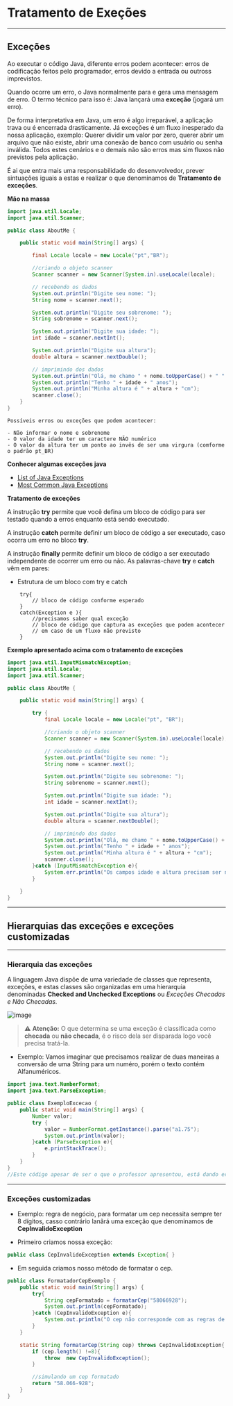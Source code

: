 # Tratamento de Exeções

---

## Exceções

Ao executar o código Java, diferente erros podem acontecer: erros de codificação feitos pelo programador, erros devido a entrada ou outross imprevistos.

Quando ocorre um erro, o Java normalmente para e gera uma mensagem de erro. O termo técnico para isso é: Java lançará uma **exceção** (jogará um erro).

De forma interpretativa em Java, um erro é algo irreparável, a aplicação trava ou é encerrada drasticamente. Já exceções é um fluxo inesperado da nossa aplicação, exemplo: Querer dividir um valor por zero, querer abrir um arquivo que não existe, abrir uma conexão de banco com usuário ou senha inválida. Todos estes cenários e o demais não são erros mas sim fluxos não previstos pela aplicação.

É ai que entra mais uma responsabilidade do desenvvolvedor, prever sintuações iguais a estas e realizar o que denominamos de **Tratamento de exceções**.

**Mão na massa**

```Java
import java.util.Locale;
import java.util.Scanner;

public class AboutMe {

    public static void main(String[] args) {

        final Locale locale = new Locale("pt","BR");

        //criando o objeto scanner
        Scanner scanner = new Scanner(System.in).useLocale(locale);

        // recebendo os dados
        System.out.println("Digite seu nome: ");
        String nome = scanner.next();

        System.out.println("Digite seu sobrenome: ");
        String sobrenome = scanner.next();

        System.out.println("Digite sua idade: ");
        int idade = scanner.nextInt();

        System.out.println("Digite sua altura");
        double altura = scanner.nextDouble();

        // imprimindo dos dados
        System.out.println("Olá, me chamo " + nome.toUpperCase() + " " + sobrenome.toUpperCase());
        System.out.println("Tenho " + idade + " anos");
        System.out.println("Minha altura é " + altura + "cm");
        scanner.close();
    }
}
```
    Possíveis erros ou exceções que podem acontecer:

    - Não informar o nome e sobrenome
    - O valor da idade ter um caractere NÃO numérico
    - O valor da altura ter um ponto ao invês de ser uma virgura (comforme o padrão pt_BR)

**Conhecer algumas exceções java**

- [List of Java Exceptions](https://programming.guide/java/list-of-java-exceptions.html)
- [Most Common Java Exceptions](https://rollbar.com/blog/most-common-java-exceptions/)

**Tratamento de exceções**

A instrução **try** permite que você defina um bloco de código para ser testado quando a erros enquanto está sendo executado.

A instrução **catch** permite definir um bloco de código a ser executado, caso ocorra um erro no bloco **try**.

A instrução **finally** permite definir um bloco de código a ser executado independente de ocorrer um erro ou não. As palavras-chave **try** e **catch** vêm em pares:

 - Estrutura de um bloco com try e catch

```
    try{
        // bloco de código conforme esperado
    }
    catch(Exception e ){
        //precisamos saber qual exceção
        // bloco de código que captura as exceções que podem acontecer
        // em caso de um fluxo não previsto
    }
```

**Exemplo apresentado acima com o tratamento de exceções**

```Java
import java.util.InputMismatchException;
import java.util.Locale;
import java.util.Scanner;

public class AboutMe {

    public static void main(String[] args) {

        try {
            final Locale locale = new Locale("pt", "BR");

            //criando o objeto scanner
            Scanner scanner = new Scanner(System.in).useLocale(locale);

            // recebendo os dados
            System.out.println("Digite seu nome: ");
            String nome = scanner.next();

            System.out.println("Digite seu sobrenome: ");
            String sobrenome = scanner.next();

            System.out.println("Digite sua idade: ");
            int idade = scanner.nextInt();

            System.out.println("Digite sua altura");
            double altura = scanner.nextDouble();

            // imprimindo dos dados
            System.out.println("Olá, me chamo " + nome.toUpperCase() + " " + sobrenome.toUpperCase());
            System.out.println("Tenho " + idade + " anos");
            System.out.println("Minha altura é " + altura + "cm");
            scanner.close();
        }catch (InputMismatchException e){
            System.err.println("Os campos idade e altura precisam ser numéricos");
        }

    }
}
```
---

## Hierarquias das exceções e exceções customizadas

---

### Hierarquia das exceções

A linguagem Java dispõe de uma variedade de classes que representa, exceções, e estas classes são organizadas em uma hierarquia denominadas **Checked and Unchecked Exceptions** ou *Exceções Checadas e Não Checadas.*

![image](https://arquivo.devmedia.com.br/artigos/Diogo_De_Souza_Castro/excecoesjava/image01.png)

>:warning: **Atenção:** O que determina se uma exceção é classificada como **checada** ou **não checada**, é o risco dela ser disparada logo você precisa tratá-la.

 - Exemplo: Vamos imaginar que precisamos realizar de duas maneiras a conversão de uma String para um numéro, porém o texto contém Alfanuméricos.

```Java
import java.text.NumberFormat;
import java.text.ParseException;

public class ExemploExcecao {
    public static void main(String[] args) {
        Number valor;
        try {
            valor = NumberFormat.getInstance().parse("a1.75");
            System.out.println(valor);
        }catch (ParseException e){
            e.printStackTrace();
        }
    }
}
//Este código apesar de ser o que o professor apresentou, está dando erro
```
---
### Exceções customizadas

- Exemplo: regra de negócio, para formatar um cep necessita sempre ter 8 dígitos, casso contrário lanãrá uma exceção que denominamos de **CepInvalidoException**

- Primeiro criamos nossa exceção:

```Java
public class CepInvalidoException extends Exception{ }
```

- Em seguida criamos nosso método de formatar o cep.

```Java
public class FormatadorCepExemplo {
    public static void main(String[] args) {
        try{
            String cepFormatado = formatarCep("58066928");
            System.out.println(cepFormatado);
        }catch (CepInvalidoException e){
            System.out.println("O cep não corresponde com as regras de negócio.");
        }
    }

    static String formatarCep(String cep) throws CepInvalidoException{
        if (cep.length() !=8){
            throw  new CepInvalidoException();
        }

        //simulando um cep formatado
        return "58.066-928";
    }
}
```